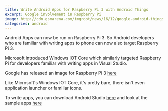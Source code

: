 ```yaml
---
title: Write Android Apps for Raspberry Pi 3 with Android Things 
excerpt: Google involvement in Raspberry Pi
image: http://cdn.gsmarena.com/imgroot/news/16/12/google-android-things-iot/inline/-728/gsmarena_003.jpg
categories: android
---
```

Android Apps can now be run on Raspberry Pi 3. So Android developers who are familiar with writing apps to phone can now also target Raspberry Pi 3.

Microsoft introduced Windows IOT Core which similarly targeted Raspberry Pi for developers familiar with writing apps in Visual Studio. 

Google has released an image for Raspberry Pi 3 [here](https://dl.google.com/dl/androidthings/rpi3/devpreview/1/androidthings_rpi3_devpreview_1.zip)

Like Microsoft's Windows IOT Core, it's pretty bare, there isn't even application launcher or familiar icons.

To write apps, you can download Android Studio [here](https://developer.android.com/studio/index.html) and look at the sample apps [here](https://github.com/androidthings)

